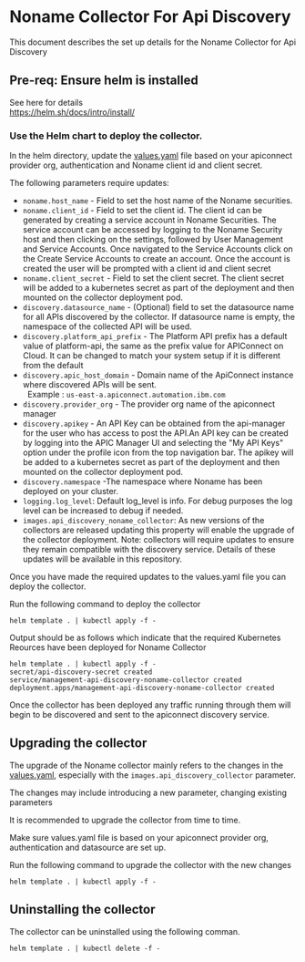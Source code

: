 # Noname Collector For Api Discovery

This document describes the set up details for the Noname Collector for Api Discovery

## Pre-req: Ensure helm is installed  

See here for details  
https://helm.sh/docs/intro/install/  

### Use the Helm chart to deploy the collector.  

In the helm directory, update the [values.yaml](apidiscovery/values.yaml) file based on your apiconnect provider org, authentication and Noname client id and client secret.

The following parameters require updates:  
 - `noname.host_name` - Field to set the host name of the Noname securities.
 - `noname.client_id` - Field to set the client id. The client id can be generated by creating a service account in Noname Securities. The service account can be accessed by logging to the Noname Security host and then clicking on the settings, followed by User Management and Service Accounts. Once navigated to the Service Accounts click on the Create Service Accounts to create an account. Once the account is created the user will be prompted with a client id and client secret
  - `noname.client_secret` - Field to set the client secret. The client secret will be added to a kubernetes secret as part of the deployment and then mounted on the collector deployment pod. 
  - `discovery.datasource_name` - (Optional) field to set the datasource name for all APIs discovered by the collector. If datasource name is empty, the namespace of the collected API will be used.
  - `discovery.platform_api_prefix` - The Platform API prefix has a default value of platform-api, the same as the prefix value for APIConnect on Cloud. It can be changed to match your system setup if it is different from the default
  - `discovery.apic_host_domain` - Domain name of the ApiConnect instance where discovered APIs will be sent.<br /> &nbsp; Example : `us-east-a.apiconnect.automation.ibm.com`  
  - `discovery.provider_org` - The provider org name of the apiconnect manager  
  - `discovery.apikey` - An API Key can be obtained from the api-manager for the user who has access to post the API.An API key can be created by logging into the APIC Manager UI and selecting the "My API Keys" option under the profile icon from the top navigation bar. The apikey will be added to a kubernetes secret as part of the deployment and then mounted on the collector deployment pod. 
  - `discovery.namespace` -The namespace where Noname has been deployed on your cluster.
  - `logging.log_level`: Default log_level is info. For debug purposes the log level can be increased to debug if needed.
  - `images.api_discovery_noname_collector`: As new versions of the collectors are released updating this property will enable the upgrade of the collector deployment. Note: collectors will require updates to ensure they remain compatible with the discovery service. Details of these updates will be available in this repository.

Once you have made the required updates to the values.yaml file you can deploy the collector.

Run the following command to deploy the collector  
```
helm template . | kubectl apply -f -
```
Output should be as follows which indicate that the required Kubernetes Reources have been deployed for Noname Collector

```
helm template . | kubectl apply -f -
secret/api-discovery-secret created
service/management-api-discovery-noname-collector created
deployment.apps/management-api-discovery-noname-collector created
```

Once the collector has been deployed any traffic running through them will begin to be discovered and sent to the apiconnect discovery service.

## Upgrading the collector

The upgrade of the Noname collector mainly refers to the changes in the [values.yaml](apidiscovery/values.yaml), especially with the `images.api_discovery_collector` parameter.

The changes may include introducing a new parameter, changing existing parameters

It is recommended to upgrade the collector from time to time.

Make sure values.yaml file is based on your apiconnect provider org, authentication and datasource are set up.

Run the following command to upgrade the collector with the new changes

```
helm template . | kubectl apply -f -
```

## Uninstalling the collector

The collector can be uninstalled using the following comman.  

```
helm template . | kubectl delete -f -
```

